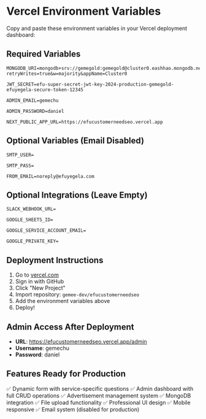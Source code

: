 # Vercel Environment Variables

Copy and paste these environment variables in your Vercel deployment dashboard:

## Required Variables

```
MONGODB_URI=mongodb+srv://gemegold:gemegold@cluster0.eashhao.mongodb.net/efuyegela?retryWrites=true&w=majority&appName=Cluster0

JWT_SECRET=efu-super-secret-jwt-key-2024-production-gemegold-efuyegela-secure-token-12345

ADMIN_EMAIL=gemechu

ADMIN_PASSWORD=daniel

NEXT_PUBLIC_APP_URL=https://efucustomerneedseo.vercel.app
```

## Optional Variables (Email Disabled)

```
SMTP_USER=

SMTP_PASS=

FROM_EMAIL=noreply@efuyegela.com
```

## Optional Integrations (Leave Empty)

```
SLACK_WEBHOOK_URL=

GOOGLE_SHEETS_ID=

GOOGLE_SERVICE_ACCOUNT_EMAIL=

GOOGLE_PRIVATE_KEY=
```

## Deployment Instructions

1. Go to [vercel.com](https://vercel.com)
2. Sign in with GitHub
3. Click "New Project"
4. Import repository: `gemee-dev/efucustomerneedseo`
5. Add the environment variables above
6. Deploy!

## Admin Access After Deployment

- **URL**: https://efucustomerneedseo.vercel.app/admin
- **Username**: gemechu
- **Password**: daniel

## Features Ready for Production

✅ Dynamic form with service-specific questions
✅ Admin dashboard with full CRUD operations
✅ Advertisement management system
✅ MongoDB integration
✅ File upload functionality
✅ Professional UI design
✅ Mobile responsive
✅ Email system (disabled for production)
